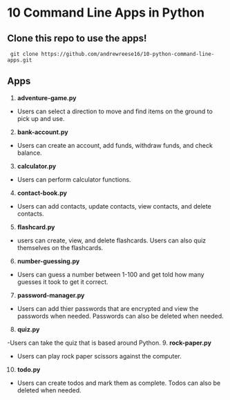 # 10 Command Line Apps in Python

## Clone this repo to use the apps! 
``` CLI
 git clone https://github.com/andrewreese16/10-python-command-line-apps.git
```
## Apps
1. **adventure-game.py**
- Users can select a direction to move and find items on the ground to pick up and use.
2. **bank-account.py**
- Users can create an account, add funds, withdraw funds, and check balance.
3. **calculator.py**
- Users can perform calculator functions.
4. **contact-book.py**
- Users can add contacts, update contacts, view contacts, and delete contacts. 
5. **flashcard.py**
- users can create, view, and delete flashcards. Users can also quiz themselves on the flashcards.
6. **number-guessing.py**
- Users can guess a number between 1-100 and get told how many guesses it took to get it correct. 
7. **password-manager.py**
- Users can add thier passwords that are encrypted and view the passwords when needed. Passwords can also be deleted when needed.
8. **quiz.py**

-Users can take the quiz that is based around Python.
9. **rock-paper.py**
- Users can play rock paper scissors against the computer.
10. **todo.py**
- Users can create todos and mark them as complete. Todos can also be deleted when needed.
